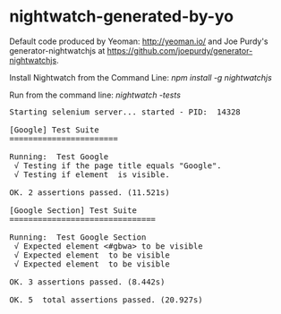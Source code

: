 # nightwatch-generated-by-yo

Default code produced by Yeoman: http://yeoman.io/ and Joe Purdy's generator-nightwatchjs at https://github.com/joepurdy/generator-nightwatchjs.

Install Nightwatch from the Command Line: <i>npm install -g nightwatchjs</i>

Run from the command line: <i>nightwatch -tests</i>

<pre>
Starting selenium server... started - PID:  14328

[Google] Test Suite
=======================

Running:  Test Google
 √ Testing if the page title equals "Google".
 √ Testing if element <input[type=text]> is visible.

OK. 2 assertions passed. (11.521s)

[Google Section] Test Suite
===============================

Running:  Test Google Section
 √ Expected element <#gbwa> to be visible
 √ Expected element <Section[name=menu],Element[name=@mail]> to be visible
 √ Expected element <Section[name=menu],Element[name=@calendar]> to be visible

OK. 3 assertions passed. (8.442s)

OK. 5  total assertions passed. (20.927s)
</pre>

